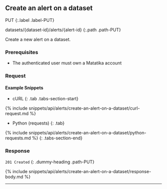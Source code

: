 ## Create an alert on a dataset

PUT
{:.label .label-PUT}

datasets/{dataset-id}/alerts/{alert-id}
{:.path .path-PUT}

Create a new alert on a dataset.

### Prerequisites
- The authenticated user must own a Matatika account

### Request

#### Example Snippets
- cURL
{: .tab .tabs-section-start}

{% include snippets/api/alerts/create-an-alert-on-a-dataset/curl-request.md %}

- Python (requests)
{: .tab}

{% include snippets/api/alerts/create-an-alert-on-a-dataset/python-requests.md %}
{: .tabs-section-end}

### Response
`201 Created`
{: .dummy-heading .path-PUT}

{% include snippets/api/alerts/create-an-alert-on-a-dataset/response-body.md %}

---
